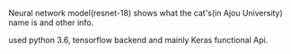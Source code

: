 Neural network model(resnet-18) shows what the cat's(in Ajou University) name is and other info.

used python 3.6, tensorflow backend and mainly Keras functional Api.

